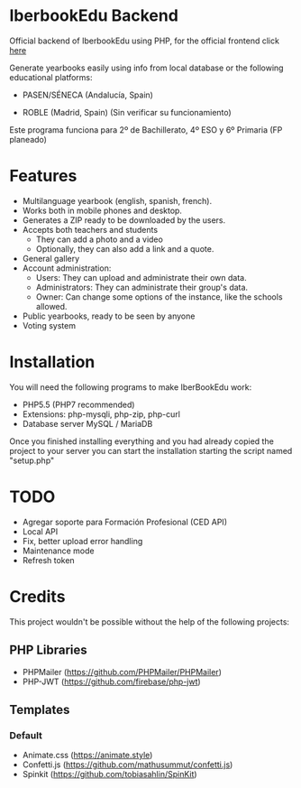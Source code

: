 # IberbookEdu Backend

Official backend of IberbookEdu using PHP, for the official frontend click [here](https://github.com/pablouser1/IberbookEdu-frontend)

Generate yearbooks easily using info from local database or the following educational platforms:

* PASEN/SÉNECA (Andalucía, Spain)

* ROBLE (Madrid, Spain) (Sin verificar su funcionamiento)

Este programa funciona para 2º de Bachillerato, 4º ESO y 6º Primaria (FP planeado)

# Features

* Multilanguage yearbook (english, spanish, french).
* Works both in mobile phones and desktop.
* Generates a ZIP ready to be downloaded by the users.
* Accepts both teachers and students
  * They can add a photo and a video
  * Optionally, they can also add a link and a quote.
* General gallery
* Account administration:
  * Users: They can upload and administrate their own data.
  * Administrators: They can administrate their group's data.
  * Owner: Can change some options of the instance, like the schools allowed.
* Public yearbooks, ready to be seen by anyone
* Voting system

# Installation

You will need the following programs to make IberBookEdu work:
* PHP5.5 (PHP7 recommended)
* Extensions: php-mysqli, php-zip, php-curl
* Database server MySQL / MariaDB

Once you finished installing everything and you had already copied the project to your server you can start the installation starting the script named "setup.php"

# TODO

* Agregar soporte para Formación Profesional (CED API)
* Local API
* Fix, better upload error handling
* Maintenance mode
* Refresh token

# Credits

This project wouldn't be possible without the help of the following projects:

## PHP Libraries
* PHPMailer (https://github.com/PHPMailer/PHPMailer)
* PHP-JWT (https://github.com/firebase/php-jwt)

## Templates
### Default
* Animate.css (https://animate.style)
* Confetti.js (https://github.com/mathusummut/confetti.js)
* Spinkit (https://github.com/tobiasahlin/SpinKit)
